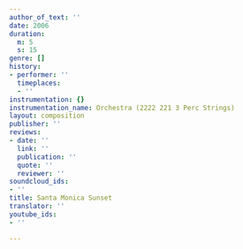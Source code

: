 ```yaml
---
author_of_text: ''
date: 2006
duration:
  m: 5
  s: 15
genre: []
history:
- performer: ''
  timeplaces:
  - ''
instrumentation: {}
instrumentation_name: Orchestra (2222 221 3 Perc Strings)
layout: composition
publisher: ''
reviews:
- date: ''
  link: ''
  publication: ''
  quote: ''
  reviewer: ''
soundcloud_ids:
- ''
title: Santa Monica Sunset
translator: ''
youtube_ids:
- ''

---
```

